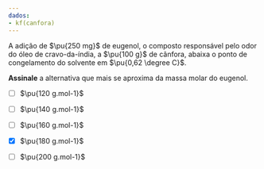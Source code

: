 ```yaml
---
dados:
- kf(canfora)
---
```


A adição de $\pu{250 mg}$ de eugenol, o composto responsável pelo odor do óleo de cravo-da-índia, a $\pu{100 g}$ de cânfora, abaixa o ponto de congelamento do solvente em $\pu{0,62 \degree C}$.

**Assinale** a alternativa que mais se aproxima da massa molar do eugenol.

- [ ] $\pu{120 g.mol-1}$
- [ ] $\pu{140 g.mol-1}$
- [ ] $\pu{160 g.mol-1}$
- [x] $\pu{180 g.mol-1}$
- [ ] $\pu{200 g.mol-1}$


